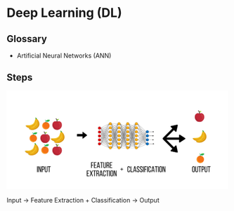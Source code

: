 # Deep Learning (DL)

## Glossary

- Artificial Neural Networks (ANN)

## Steps

![Steps](/assets/images/artificial-intelligence/deep-learning.png)

Input -> Feature Extraction + Classification -> Output
